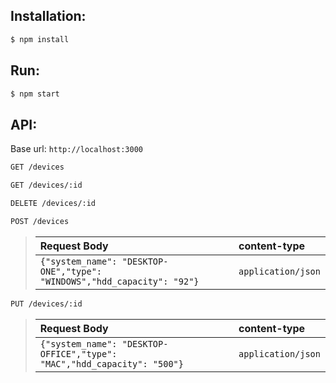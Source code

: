 Installation:
------------

```bash
$ npm install
```


Run:
------------

```bash
$ npm start
```


API:
------------

Base url: `http://localhost:3000`


```bash
GET /devices
```


```bash
GET /devices/:id
```


```bash
DELETE /devices/:id
```


```bash
POST /devices
```
> |  Request Body                                                           | content-type          |
> |:------------------------------------------------------------------------|:----------------------|
> | `{"system_name": "DESKTOP-ONE","type": "WINDOWS","hdd_capacity": "92"}` | `application/json`    |


```bash
PUT /devices/:id
```
> |  Request Body                                                            | content-type          |
> |:-------------------------------------------------------------------------|:----------------------|
> | `{"system_name": "DESKTOP-OFFICE","type": "MAC","hdd_capacity": "500"}`  | `application/json`    |
